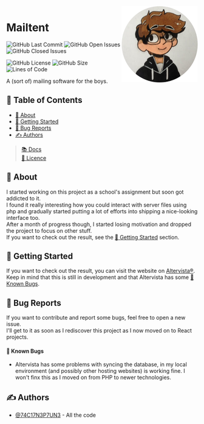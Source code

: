 <img align="right" height=200px src="assets/logo.png">

# Mailtent

<div>

![GitHub Last Commit](https://img.shields.io/github/last-commit/74C17N3P7UN3/MailTent?label=Last%20Commit)
![GitHub Open Issues](https://img.shields.io/github/issues-raw/74C17N3P7UN3/MailTent?label=Open%20Issues)
![GitHub Closed Issues](https://img.shields.io/github/issues-closed-raw/74C17N3P7UN3/MailTent?label=Closed%20Issues&color=red)

![GitHub License](https://img.shields.io/github/license/74C17N3P7UN3/MailTent?color=blue&label=License)
![GitHub Size](https://img.shields.io/github/repo-size/74C17N3P7UN3/MailTent?label=Repo%20Size)
![Lines of Code](https://img.shields.io/tokei/lines/github/74C17N3P7UN3/MailTent?label=Total%20Lines)

</div>

A (sort of) mailing software for the boys.

## 📝 Table of Contents

-  [🧐️ About](#-about)
-  [🏁️ Getting Started](#-getting-started)
-  [🚨️ Bug Reports](#-bug-reports)
-  [✍ Authors](#-authors)

> [📚️ Docs](/README.md)\
> [📜️️️️️️️️️ Licence](/LICENSE)

## 🧐 About

I started working on this project as a school's assignment but soon got addicted to it.\
I found it really interesting how you could interact with server files using php and gradually started putting a lot of efforts into shipping a nice-looking interface too.\
After a month of progress though, I started losing motivation and dropped the project to focus on other stuff.\
If you want to check out the result, see the [🏁️ Getting Started](#-getting-started) section.

## 🏁 Getting Started

If you want to check out the result, you can visit the website on [Altervista®](https://mailtent.altervista.org).\
Keep in mind that this is still in development and that Altervista has some [🚨️ Known Bugs](#-known-bugs).

## 🚨 Bug Reports

If you want to contribute and report some bugs, feel free to open a new issue.\
I'll get to it as soon as I rediscover this project as I now moved on to React projects.

#### 🐞 Known Bugs

- Altervista has some problems with syncing the database, in my local environment (and possibly other hosting websites) is working fine. I won't finx this as I moved on from PHP to newer technologies.

## ✍ Authors

-  [@74C17N3P7UN3](https://github.com/74C17N3P7UN3) - All the code
